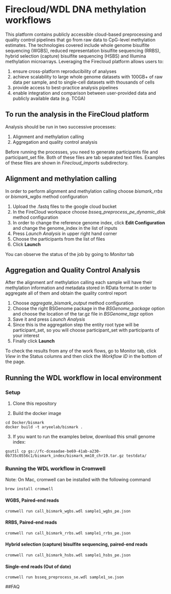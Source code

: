 # Firecloud/WDL DNA methylation workflows
This platform contains publicly accessible cloud-based preprocessing and quality control pipelines that go from raw data to CpG-level methylation estimates. The technologies covered include whole genome bisulfite sequencing (WGBS), reduced representation bisulfite sequencing (RRBS), hybrid selection (capture) bisulfite sequencing (HSBS) and Illumina methylation microarrays. Leveraging the Firecloud platform allows users to: 

1) ensure cross-platform reproducibility of analyses 
2) achieve scalability to large whole genome datasets with 100GB+ of raw data per sample, and to single-cell datasets with thousands of cells 
3) provide access to best-practice analysis pipelines  
4) enable integration and comparison between user-provided data and publicly available data (e.g. TCGA)


## To run the analysis in the FireCloud platform
Analysis should be run in two successive processes: 
1) Alignment and methylation calling
2) Aggregation and quality control analysis

Before running the processes, you need to generate participants file and participant_set file. Both of these files are tab separated text files. Examples of these files are shown in *Firecloud_imports* subdirectory.


## Alignment and methylation calling
In order to perform alignment and methylation calling choose *bismark_rrbs* or *bismark_wgbs* method configuration

1) Upload the .fastq files to the google cloud bucket
2) In the FireCloud workspace choose *bsseq_preprocess_pe_dynamic_disk* method configuration
3) In order to change the reference genome index, click **Edit Configuration** and change the genome_index in the list of inputs
4) Press *Launch Analysis* in upper right hand corner
5) Choose the participants from the list of files
6) Click **Launch**

You can observe the status of the job by going to *Monitor* tab

## Aggregation and Quality Control Analysis
After the alignment anf methylation calling each sample will have their methylation information and metadata stored in RData format
In order to aggregate all of them and obtain the quality control report
1) Choose *aggregate_bismark_output* method configuration
2) Choose the right BSGenome package in the *BSGenome_package* option and choose the location of the tar.gz file in *BSGenome_tagz* option
3) Save it and press *Launch Analysis* 
4) Since this is the aggregation step the entity root type will be participant_set, so you will choose participant_set with participants of your interest
5) Finally click **Launch**

To check the results from any of the work flows, go to Monitor tab, click *View* in the Status columns and then click the *Workflow ID* in the bottom of the page.


## Running the WDL workflow in local environment
### Setup

1. Clone this repository

2. Build the docker image

```
cd Docker/bismark
docker build -t aryeelab/bismark .
```

3. If you want to run the examples below, download this small genome index:    
```
gsutil cp gs://fc-dceaadae-be69-41ab-a230-0b735c0556c1/bismark_index/bismark_mm10_chr19.tar.gz testdata/
```

### Running the WDL workflow in Cromwell

Note: On Mac, cromwell can be installed with the following command
```
brew install cromwell
```

#### WGBS, Paired-end reads
```
cromwell run call_bismark_wgbs.wdl sample1_wgbs_pe.json
```

#### RRBS, Paired-end reads
```
cromwell run call_bismark_rrbs.wdl sample1_rrbs_pe.json
```


#### Hybrid selection (capture) bisulfite sequencing, paired-end reads
```
cromwell run call_bismark_hsbs.wdl sample1_hsbs_pe.json
```

#### Single-end reads (Out of date)
```
cromwell run bsseq_preprocess_se.wdl sample1_se.json
```


##FAQ
